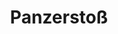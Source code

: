 ---
layout: home
title: Panzerstoß
category: action
range: 15
aoe: line
hitbonus: 9
savereq:
damage:
  - [ 4d10+7, bludgeoning ]
---
